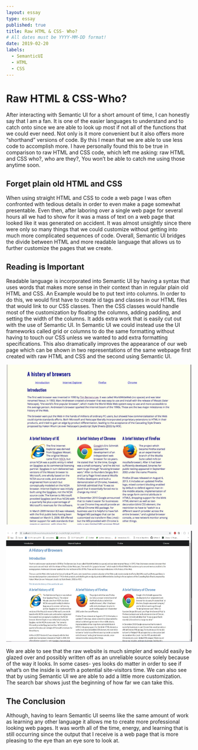```yaml
---
layout: essay
type: essay
published: true
title: Raw HTML & CSS- Who?
# All dates must be YYYY-MM-DD format!
date: 2019-02-20
labels:
  - SemanticUI
  - HTML
  - CSS
---
```

# Raw HTML & CSS-Who?
After interacting with Semantic UI for a short amount of time, I can honestly say that I am a fan. It is one of the easier languages to understand and to catch onto since we are able to look up most if not all of the functions that we could ever need. Not only is it more convenient but it also offers more “shorthand” versions of code. By this I mean that we are able to use less code to accomplish more. I have personally found this to be true in comparison to raw HTML and CSS code, which left me asking: raw HTML and CSS who?, who are they?, You won’t be able to catch me using those anytime soon. 

## Forget plain old HTML and CSS
When using straight HTML and CSS to code a web page I was often confronted with tedious details in order to even make a page somewhat presentable. Even then, after laboring over a single web page for several hours all we had to show for it was a mass of text on a web page that looked like it was generated on accident. It was almost unsightly since there were only so many things that we could customize without getting into much more complicated sequences of code. Overall, Semantic UI bridges the divide between HTML and more readable language that allows us to further customize the pages that we create.

## Reading is Important
Readable language is incorporated into Semantic UI by having a syntax that uses words that makes more sense in their context than in regular plain old HTML and CSS. An Example would be to put text into columns. In order to do this, we would first have to create id tags and classes in our HTML files that would link to our CSS classes. Then the CSS classes would handle most of the customization by floating the columns, adding padding, and setting the width of the columns. It adds extra work that is easily cut out with the use of Semantic UI. In Semantic UI we could instead use the UI frameworks called grid or columns to do the same formatting without having to touch our CSS unless we wanted to add extra formatting specifications. This also dramatically improves the appearance of our web page which can be shown in two representations of the same webpage first created with raw HTML and CSS and the second using Semantic UI.

<p align="center">
<img class="htmlandcss" src="../images/htmlandcss-example.JPG" width = "500">
</p>
<p align="center">
<img class="semantic" src="../images/semantic-example.JPG" height = "300">
</p>

We are able to see that the raw website is much simpler and would easily be glazed over and possibly written off as an unreliable source solely because of the way it looks. In some cases- yes looks do matter in order to see if what’s on the inside is worth a potential site-visitors time. We can also see that by using Semantic UI we are able to add a little more customization. The search bar shows just the beginning of how far we can take this. 

## The Conclusion
Although, having to learn Semantic UI seems like the same amount of work as learning any other language it allows me to create more professional looking web pages. It was worth all of the time, energy, and learning that is still occurring since the output that I receive is a web page that is more pleasing to the eye than an eye sore to look at.

